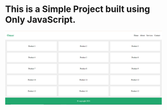 # This is a Simple Project built using Only JavaScript. 
![Project Image](https://github.com/OmarMohammed2x/Pure-Js-Projects/blob/main/image.png?raw=true)
